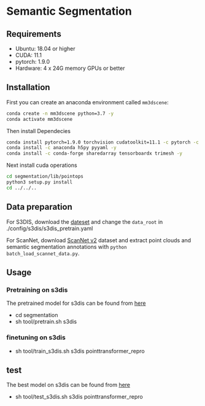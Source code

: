 # Semantic Segmentation

## Requirements
- Ubuntu: 18.04 or higher
- CUDA: 11.1
- pytorch: 1.9.0
- Hardware: 4 x 24G memory GPUs or better

## Installation
First you can create an anaconda environment called `mm3dscene`:
```bash
conda create -n mm3dscene python=3.7 -y
conda activate mm3dscene
```

Then install Dependecies

```bash
conda install pytorch=1.9.0 torchvision cudatoolkit=11.1 -c pytorch -c nvidia -y
conda install -c anaconda h5py pyyaml -y
conda install -c conda-forge sharedarray tensorboardx trimesh -y
```


Next install cuda operations

```bash
cd segmentation/lib/pointops
python3 setup.py install
cd ../../..
```


## Data preparation
For S3DIS, download the [dateset](https://drive.google.com/uc?export=download&id=1KUxWagmEWnvMhEb4FRwq2Mj0aa3U3xUf) and change the `data_root` in ./config/s3dis/s3dis_pretrain.yaml

For ScanNet,  download [ScanNet v2](https://github.com/ScanNet/ScanNet) dataset and extract point clouds and semantic segmentation annotations with `python batch_load_scannet_data.py`.



## Usage

### Pretraining on s3dis
The pretrained model for s3dis can be found from [here](https://drive.google.com/file/d/15La5m64in2Pi70q0eEbi9XUL24NxA6GL/view?usp=share_link)
- cd segmentation
- sh tool/pretrain.sh s3dis


### finetuning on s3dis
- sh tool/train_s3dis.sh s3dis pointtransformer_repro


## test
The best model on s3dis can be found from [here](https://drive.google.com/file/d/1eC_zztdnBUqMq7xvGLXUfS36-kCY5wt5/view?usp=share_link)
- sh tool/test_s3dis.sh s3dis pointtransformer_repro


